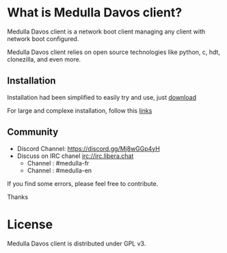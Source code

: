 # What is Medulla Davos client?
 
Medulla Davos client is a network boot client managing any client with network boot configured.

Medulla Davos client relies on open source technologies like python, c, hdt, clonezilla, and even more.

## Installation

Installation had been simplified to easily try and use, just [download](https://medulla-tech.io/telecharger-medulla/)

For large and complexe installation, follow this [links](https://github.com/medulla-tech/integration//blob/main/README.md)

## Community

* Discord Channel: https://discord.gg/Mj8wGGp4yH
* Discuss on IRC chanel [irc://irc.libera.chat](https://web.libera.chat/)
  * Channel : #medulla-fr
  * Channel : #medulla-en

If you find some errors, please feel free to contribute.

Thanks

# License

Medulla Davos client is distributed under GPL v3. 
